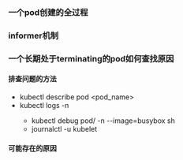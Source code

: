 ### 一个pod创建的全过程
### informer机制
### 一个长期处于terminating的pod如何查找原因
#### 排查问题的方法
- kubectl describe pod <pod_name>
- kubectl logs <pod-name> -n <namespace>
  - kubectl debug pod/<pod-name> -n <namespace> --image=busybox sh
  - journalctl -u kubelet

#### 可能存在的原因
